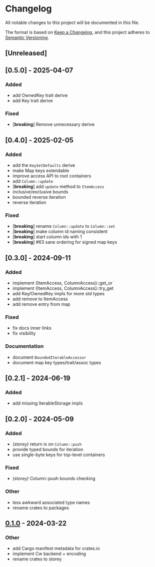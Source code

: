 # Changelog

All notable changes to this project will be documented in this file.

The format is based on [Keep a Changelog](https://keepachangelog.com/en/1.0.0/),
and this project adheres to [Semantic Versioning](https://semver.org/spec/v2.0.0.html).

## [Unreleased]
## [0.5.0] - 2025-04-07


### Added
- add OwnedKey trait derive
- add Key trait derive

### Fixed
- [**breaking**] Remove unnecessary derive
## [0.4.0] - 2025-02-05


### Added
- add the `KeySetDefaults` derive
- make Map keys extendable
- improve access API to root containers
- add `Column::update`
- [**breaking**] add `update` method to `ItemAccess`
- inclusive/exclusive bounds
- bounded reverse iteration
- reverse iteration

### Fixed
- [**breaking**] rename `Column::update` to `Column::set`
- [**breaking**] make column id naming consistent
- [**breaking**] start column ids with 1
- [**breaking**] #63 sane ordering for signed map keys

## [0.3.0] - 2024-09-11

### Added

- implement {ItemAccess, ColumnAccess}::get_or
- implement {ItemAccess, ColumnAccess}::try_get
- add Key/OwnedKey impls for more std types
- add remove to ItemAccess
- add remove entry from map

### Fixed

- fix docs inner links
- fix visibility

### Documentation

- document `BoundedIterableAccessor`
- document map key types/trait/assoc types

## [0.2.1] - 2024-06-19

### Added

- add missing IterableStorage impls

## [0.2.0] - 2024-05-09

### Added

- _(storey)_ return ix on `Column::push`
- provide typed bounds for iteration
- use single-byte keys for top-level containers

### Fixed

- _(storey)_ Column::push bounds checking

### Other

- less awkward associated type names
- rename crates to packages

## [0.1.0](https://github.com/CosmWasm/storey/releases/tag/storey-v0.1.0) - 2024-03-22

### Other

- add Cargo manifest metadata for crates.io
- implement Cw backend + encoding
- rename crates to storey
